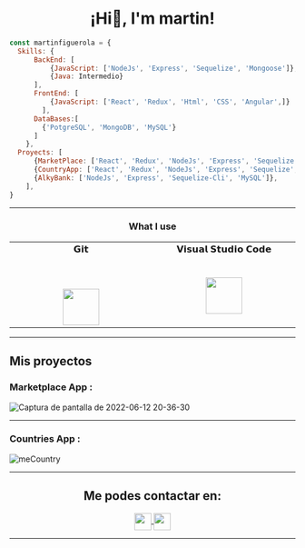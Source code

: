 
<h1 align="center"> ¡Hi👋, I'm martin!</h1>

```js
const martinfiguerola = {
  Skills: {
      BackEnd: [
          {JavaScript: ['NodeJs', 'Express', 'Sequelize', 'Mongoose']},
          {Java: Intermedio}
      ],
      FrontEnd: [
          {JavaScript: ['React', 'Redux', 'Html', 'CSS', 'Angular',]}
        ],
      DataBases:[
        {'PotgreSQL', 'MongoDB', 'MySQL'}
      ]
    },
  Proyects: [
      {MarketPlace: ['React', 'Redux', 'NodeJs', 'Express', 'Sequelize', 'PotgreSQL', 'JWT', 'Nodemailer']},
      {CountryApp: ['React', 'Redux', 'NodeJs', 'Express', 'Sequelize', 'PotgreSQL']},
      {AlkyBank: ['NodeJs', 'Express', 'Sequelize-Cli', 'MySQL']},
    ],
}
```
<hr>
<h3 align="center">What I use</h3>
<table align="center">
  <tbody>
    <tr valign="top">
      <td width="25%" align="center">
        <span>𝗚𝗶𝘁</span><br><br><br>
       <br>
        <img height="64px" src="https://cdn.svgporn.com/logos/git-icon.svg">
      </td>
      <td width="25%" align="center">
        <span>𝗩𝗶𝘀𝘂𝗮𝗹 𝗦𝘁𝘂𝗱𝗶𝗼 𝗖𝗼𝗱𝗲</span><br><br><br>
        <img height="64px" src="https://cdn.svgporn.com/logos/visual-studio-code.svg">
      </td>
    </tr>
  </tbody>
</table>
<hr>

<h2> Mis proyectos</h2>
  
<h3>Marketplace App : </h3> 

![Captura de pantalla de 2022-06-12 20-36-30](https://user-images.githubusercontent.com/81661747/177411061-ab89eff7-94a5-410b-9817-20e53ee69313.png)

<hr/>

<h3> Countries App : </h3>

![meCountry](https://user-images.githubusercontent.com/81661747/177409389-54a61a97-123e-4514-8bb2-8c873d7fe81a.png)

<hr/>

<h2 align="center">Me podes contactar en: </h2>

<p align="center">
  <a href="mailto: fedefiguerola@gmail.com">
      <img align="center" src="https://cdn.jsdelivr.net/npm/simple-icons@3.0.1/icons/gmail.svg" height="30" width="30" />
    </a>
    <a href="https://www.linkedin.com/in/martin-figuerola/">
      <img align="center" src="https://cdn.jsdelivr.net/npm/simple-icons@3.0.1/icons/linkedin.svg" height="30" width="30" />
    </a>
</p>



<hr/>


